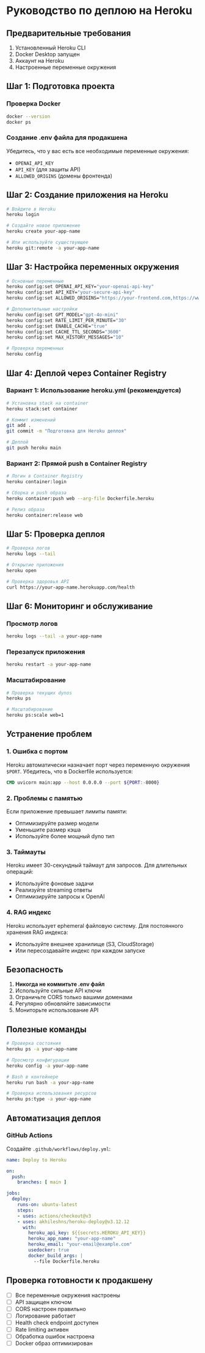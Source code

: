 # Руководство по деплою на Heroku

## Предварительные требования

1. Установленный Heroku CLI
2. Docker Desktop запущен
3. Аккаунт на Heroku
4. Настроенные переменные окружения

## Шаг 1: Подготовка проекта

### Проверка Docker
```bash
docker --version
docker ps
```

### Создание .env файла для продакшена
Убедитесь, что у вас есть все необходимые переменные окружения:
- `OPENAI_API_KEY`
- `API_KEY` (для защиты API)
- `ALLOWED_ORIGINS` (домены фронтенда)

## Шаг 2: Создание приложения на Heroku

```bash
# Войдите в Heroku
heroku login

# Создайте новое приложение
heroku create your-app-name

# Или используйте существующее
heroku git:remote -a your-app-name
```

## Шаг 3: Настройка переменных окружения

```bash
# Основные переменные
heroku config:set OPENAI_API_KEY="your-openai-api-key"
heroku config:set API_KEY="your-secure-api-key"
heroku config:set ALLOWED_ORIGINS="https://your-frontend.com,https://www.your-frontend.com"

# Дополнительные настройки
heroku config:set GPT_MODEL="gpt-4o-mini"
heroku config:set RATE_LIMIT_PER_MINUTE="30"
heroku config:set ENABLE_CACHE="true"
heroku config:set CACHE_TTL_SECONDS="3600"
heroku config:set MAX_HISTORY_MESSAGES="10"

# Проверка переменных
heroku config
```

## Шаг 4: Деплой через Container Registry

### Вариант 1: Использование heroku.yml (рекомендуется)

```bash
# Установка stack на container
heroku stack:set container

# Коммит изменений
git add .
git commit -m "Подготовка для Heroku деплоя"

# Деплой
git push heroku main
```

### Вариант 2: Прямой push в Container Registry

```bash
# Логин в Container Registry
heroku container:login

# Сборка и push образа
heroku container:push web --arg-file Dockerfile.heroku

# Релиз образа
heroku container:release web
```

## Шаг 5: Проверка деплоя

```bash
# Проверка логов
heroku logs --tail

# Открытие приложения
heroku open

# Проверка здоровья API
curl https://your-app-name.herokuapp.com/health
```

## Шаг 6: Мониторинг и обслуживание

### Просмотр логов
```bash
heroku logs --tail -a your-app-name
```

### Перезапуск приложения
```bash
heroku restart -a your-app-name
```

### Масштабирование
```bash
# Проверка текущих dynos
heroku ps

# Масштабирование
heroku ps:scale web=1
```

## Устранение проблем

### 1. Ошибка с портом
Heroku автоматически назначает порт через переменную окружения `$PORT`. Убедитесь, что в Dockerfile используется:
```dockerfile
CMD uvicorn main:app --host 0.0.0.0 --port ${PORT:-8000}
```

### 2. Проблемы с памятью
Если приложение превышает лимиты памяти:
- Оптимизируйте размер модели
- Уменьшите размер кэша
- Используйте более мощный dyno тип

### 3. Таймауты
Heroku имеет 30-секундный таймаут для запросов. Для длительных операций:
- Используйте фоновые задачи
- Реализуйте streaming ответы
- Оптимизируйте запросы к OpenAI

### 4. RAG индекс
Heroku использует ephemeral файловую систему. Для постоянного хранения RAG индекса:
- Используйте внешнее хранилище (S3, CloudStorage)
- Или пересоздавайте индекс при каждом запуске

## Безопасность

1. **Никогда не коммитьте .env файл**
2. Используйте сильные API ключи
3. Ограничьте CORS только вашими доменами
4. Регулярно обновляйте зависимости
5. Мониторьте использование API

## Полезные команды

```bash
# Проверка состояния
heroku ps -a your-app-name

# Просмотр конфигурации
heroku config -a your-app-name

# Bash в контейнере
heroku run bash -a your-app-name

# Проверка использования ресурсов
heroku ps:type -a your-app-name
```

## Автоматизация деплоя

### GitHub Actions
Создайте `.github/workflows/deploy.yml`:

```yaml
name: Deploy to Heroku

on:
  push:
    branches: [ main ]

jobs:
  deploy:
    runs-on: ubuntu-latest
    steps:
    - uses: actions/checkout@v3
    - uses: akhileshns/heroku-deploy@v3.12.12
      with:
        heroku_api_key: ${{secrets.HEROKU_API_KEY}}
        heroku_app_name: "your-app-name"
        heroku_email: "your-email@example.com"
        usedocker: true
        docker_build_args: |
          --file Dockerfile.heroku
```

## Проверка готовности к продакшену

- [ ] Все переменные окружения настроены
- [ ] API защищен ключом
- [ ] CORS настроен правильно
- [ ] Логирование работает
- [ ] Health check endpoint доступен
- [ ] Rate limiting активен
- [ ] Обработка ошибок настроена
- [ ] Docker образ оптимизирован